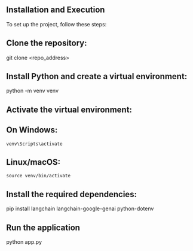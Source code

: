 ## Installation and Execution
To set up the project, follow these steps:

## Clone the repository:

git clone <repo_address>

## Install Python and create a virtual environment:

python -m venv venv
## Activate the virtual environment:

## On Windows:
    venv\Scripts\activate

## Linux/macOS:
    source venv/bin/activate

## Install the required dependencies:

pip install langchain langchain-google-genai python-dotenv

## Run the application

python app.py

